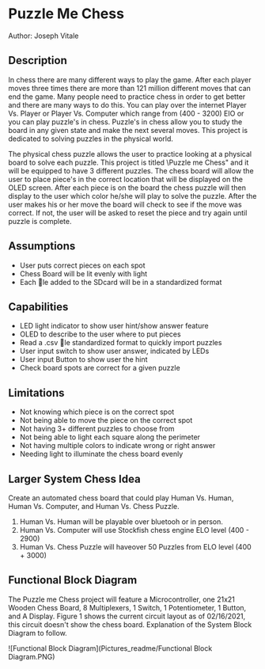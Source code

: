 # Puzzle Me Chess

Author: Joseph Vitale

## Description

In chess there are many different ways to play the game. After each player moves three times
there are more than 121 million different moves that can end the game. Many people need to
practice chess in order to get better and there are many ways to do this. You can play over
the internet Player Vs. Player or Player Vs. Computer which range from (400 - 3200) EIO or
you can play puzzle's in chess. Puzzle's in chess allow you to study the board in any given state
and make the next several moves. This project is dedicated to solving puzzles in the physical world.

The physical chess puzzle allows the user to practice looking at a physical board to solve each puzzle.
This project is titled \Puzzle me Chess" and it will be equipped to have 3 different puzzles. The
chess board will allow the user to place piece's in the correct location that will be displayed on the
OLED screen. After each piece is on the board the chess puzzle will then display to the user which
color he/she will play to solve the puzzle. After the user makes his or her move the board will check
to see if the move was correct. If not, the user will be asked to reset the piece and try again until
puzzle is complete.

## Assumptions

* User puts correct pieces on each spot
* Chess Board will be lit evenly with light
* Each le added to the SDcard will be in a standardized format
  
## Capabilities

* LED light indicator to show user hint/show answer feature
* OLED to describe to the user where to put pieces
* Read a .csv le standardized format to quickly import puzzles
* User input switch to show user answer, indicated by LEDs
* User input Button to show user the hint
* Check board spots are correct for a given puzzle

## Limitations

* Not knowing which piece is on the correct spot
* Not being able to move the piece on the correct spot
* Not having 3+ different puzzles to choose from
* Not being able to light each square along the perimeter
* Not having multiple colors to indicate wrong or right answer
* Needing light to illuminate the chess board evenly

## Larger System Chess Idea

Create an automated chess board that could play Human Vs. Human, Human Vs. Computer, and Human Vs. Chess Puzzle.

  1. Human Vs. Human will be playable over bluetooh or in person.
  2. Human Vs. Computer will use Stockfish chess engine ELO level (400 - 2900)
  3. Human Vs. Chess Puzzle will haveover 50 Puzzles from ELO level (400 + 3000)

## Functional Block Diagram

The Puzzle me Chess project will feature a Microcontroller, one 21x21 Wooden Chess Board, 8
Multiplexers, 1 Switch, 1 Potentiometer, 1 Button, and A Display. Figure 1 shows the current
circuit layout as of 02/16/2021, this circuit doesn't show the chess board. Explanation of the
System Block Diagram to follow.

![Functional Block Diagram](Pictures_readme/Functional Block Diagram.PNG)
